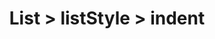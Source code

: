 ---
title: List > listStyle > indent
redirect_to: "/releases/v10.2.0/developers/obo_nodes/indent"
---
